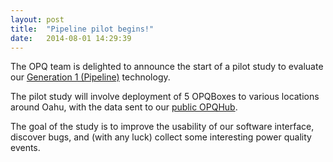```yaml
---
layout: post
title:  "Pipeline pilot begins!"
date:   2014-08-01 14:29:39
---
```


The OPQ team is delighted to announce the start of a pilot study to evaluate our [Generation 1 (Pipeline)](/technology/roadmap.html#G1:Pipeline) technology.

The pilot study will involve deployment of 5 OPQBoxes to various locations around Oahu, with the data sent to our [public OPQHub](http://emilia.ics.hawaii.edu:8194/).  

The goal of the study is to improve the usability of our software interface, discover bugs, and (with any luck) collect some interesting power quality events. 
